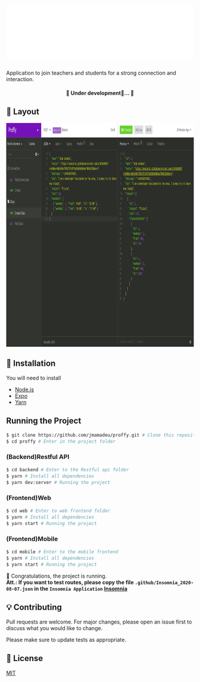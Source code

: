 <h1 align="center">
  <img  src="./.github/logo.svg"/>
</h1>

Application to join teachers and students for a strong connection and interaction.

<h4 align="center"> 
	🚧  Under development🚀...  🚧
</h4>

## :card_index: Layout

<div>
<img src="./.github/insomnia01.png" width="1044" height="600" />
</div>

## :construction_worker: Installation

You will need to install

- [Node.js](https://nodejs.org)
- [Expo](https://yarnpkg.com/)
- [Yarn](https://yarnpkg.com/)

## Running the Project

```bash
$ git clone https://github.com/jmamadeu/proffy.git # Clone this repository to your machine
$ cd proffy # Enter in the project folder
```

### (Backend)Restful API

```bash
$ cd backend # Enter to the Restful api folder
$ yarn # Install all dependencies
$ yarn dev:server # Running the project
```

### (Frontend)Web

```bash
$ cd web # Enter to web frontend folder
$ yarn # Install all dependencies
$ yarn start # Running the project
```

### (Frontend)Mobile

```bash
$ cd mobile # Enter to the mobile frontend
$ yarn # Install all dependencies
$ yarn start # Running the project
```

:tada: Congratulations, the project is running. <br />
<strong> Att.: If you want to test routes, please copy the file `.github/Insomnia_2020-08-07.json` in the `Insomnia Application` [Insomnia](https://insomnia.rest/) </strong>

## :bulb: Contributing

Pull requests are welcome. For major changes, please open an issue first to discuss what you would like to change.

Please make sure to update tests as appropriate.

## :bookmark: License

[MIT](https://choosealicense.com/licenses/mit/)
